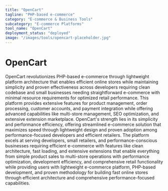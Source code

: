 ```yaml
---
title: "OpenCart"
tagline: "PHP-based e-commerce"
category: "E-commerce & Business Tools"
subcategory: "E-commerce Platforms"
tool_name: "OpenCart"
deployment_status: "deployed"
image: "/images/tools/opencart-placeholder.jpg"
---
```


# OpenCart

OpenCart revolutionizes PHP-based e-commerce through lightweight platform architecture that enables efficient online stores while maintaining simplicity and proven effectiveness across developers requiring clean codebase and small businesses needing straightforward e-commerce with minimal resource requirements for optimized retail performance. This platform provides extensive features for product management, order processing, customer accounts, and payment integration while offering advanced capabilities like multi-store management, SEO optimization, and extensive extension marketplace. OpenCart's strength lies in its simplicity and performance efficiency, offering streamlined e-commerce solution that maximizes speed through lightweight design and proven adoption among performance-focused developers and efficient retailers. The platform excels at serving developers, small retailers, and performance-conscious businesses requiring efficient e-commerce with features like clean architecture, fast loading, and extensive extensions that enable everything from simple product sales to multi-store operations with performance optimization, development efficiency, and comprehensive retail functionality while providing users with lightweight e-commerce platform, PHP-based development, and proven methodology for building fast online stores through efficient architecture and comprehensive performance-focused capabilities.